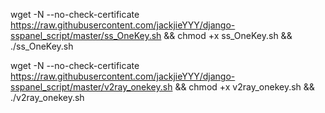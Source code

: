wget -N --no-check-certificate https://raw.githubusercontent.com/jackjieYYY/django-sspanel_script/master/ss_OneKey.sh && chmod +x ss_OneKey.sh && ./ss_OneKey.sh

wget -N --no-check-certificate https://raw.githubusercontent.com/jackjieYYY/django-sspanel_script/master/v2ray_onekey.sh && chmod +x v2ray_onekey.sh && ./v2ray_onekey.sh
